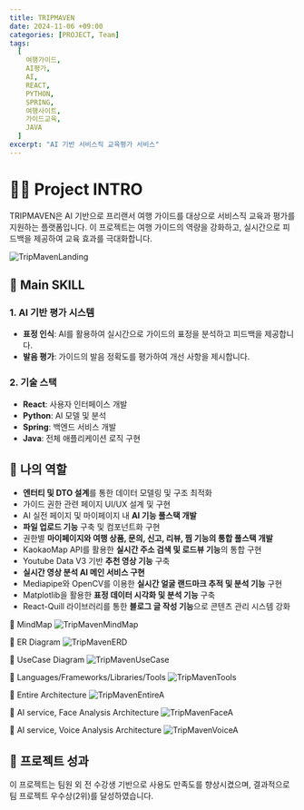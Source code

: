```yaml
---
title: TRIPMAVEN
date: 2024-11-06 +09:00
categories: [PROJECT, Team]
tags:
  [
    여행가이드,
    AI평가,
    AI,
    REACT,
    PYTHON,
    SPRING,
    여행사이트,
    가이드교육,
    JAVA
  ]
excerpt: "AI 기반 서비스직 교육평가 서비스"
---
```

# 🙋‍♀️ Project INTRO
TRIPMAVEN은 AI 기반으로 프리랜서 여행 가이드를 대상으로 서비스직 교육과 평가를 지원하는 플랫폼입니다. 이 프로젝트는 여행 가이드의 역량을 강화하고, 실시간으로 피드백을 제공하여 교육 효과를 극대화합니다.

![TripMavenLanding](/assets/img/TripMaven/TripMaven_Landing.png)

## 🚀 Main SKILL

### **1. AI 기반 평가 시스템**
- **표정 인식**: AI를 활용하여 실시간으로 가이드의 표정을 분석하고 피드백을 제공합니다.
- **발음 평가**: 가이드의 발음 정확도를 평가하여 개선 사항을 제시합니다.

### **2. 기술 스택**
- **React**: 사용자 인터페이스 개발
- **Python**: AI 모델 및 분석
- **Spring**: 백엔드 서비스 개발
- **Java**: 전체 애플리케이션 로직 구현

## 💪 나의 역할
- **엔터티 및 DTO 설계**를 통한 데이터 모델링 및 구조 최적화
- 가이드 권한 관련 페이지 UI/UX 설계 및 구현
- AI 실전 페이지 및 마이페이지 내 **AI 기능 풀스택 개발**
- **파일 업로드 기능** 구축 및 컴포넌트화 구현
- 권한별 **마이페이지와 여행 상품, 문의, 신고, 리뷰, 찜 기능의 통합 풀스택 개발**
- KaokaoMap API를 활용한 **실시간 주소 검색 및 로드뷰 기능**의 통합 구현
- Youtube Data V3 기반 **추천 영상 기능** 구축
- **실시간 영상 분석 AI 메인 서비스 구현**
- Mediapipe와 OpenCV를 이용한 **실시간 얼굴 랜드마크 추적 및 분석 기능** 구현
- Matplotlib을 활용한 **표정 데이터 시각화 및 분석 기능** 구축
- React-Quill 라이브러리를 통한 **블로그 글 작성 기능**으로 콘텐츠 관리 시스템 강화

📎 MindMap
![TripMavenMindMap](/assets/img/TripMaven/TripMaven_MindMap.png)

📎 ER Diagram
![TripMavenERD](/assets/img/TripMaven/TripMaven_ERD.png)

📎 UseCase Diagram
![TripMavenUseCase](/assets/img/TripMaven/TripMaven_UseCase.png)

📎 Languages/Frameworks/Libraries/Tools
![TripMavenTools](/assets/img/TripMaven/TripMaven_Tools.png)

📎 Entire Architecture
![TripMavenEntireA](/assets/img/TripMaven/TripMaven_EntireArchitecture.png)

📎 AI service, Face Analysis Architecture
![TripMavenFaceA](/assets/img/TripMaven/TripMaven_VideoAnalysisArchitecture.png)

📎 AI service, Voice Analysis Architecture
![TripMavenVoiceA](/assets/img/TripMaven/TripMaven_VoiceAnalysisArchitecture.png)


## 🥈 프로젝트 성과
이 프로젝트는 팀원 외 전 수강생 기반으로 사용도 만족도를 향상시켰으며, 결과적으로 팀 프로젝트 우수상(2위)를 달성하였습니다.